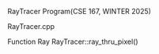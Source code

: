 RayTracer Program(CSE 167, WINTER 2025)

RayTracer.cpp

Function Ray RayTracer::ray_thru_pixel()



